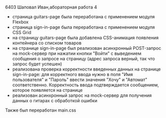 6403 Шаповал Иван,абораторная работа 4

- страница guitars-page была переработана с применением модуля Flexbox 
- страница sign-in-page была переработана с применением модуля CSS Grid
- на страницу guitars-page была добавлена CSS-анимация появления контейнера со списком товаров
- на странице sign-in-page был реализован асинхронный POST-запрос на mock-сервер при нажатии кнопки "Войти" с выведением сообщения о запросе на страницу (адрес запроса верный, так что запрос будет успешен)
- реализована проверка корректности введенных данных на странице sign-in-page: для корректного ввода нужно в поля "Имя пользователя" и "Пароль" ввести значения "Хочу" и "Автомат" соответственно. Корректность ввода подтверждается сообщением, которое появляется на странице
- реализован асинхронный запрос на mock-сервер для получения данных о гитарах с обработкой ошибки

Также был переработан main.css